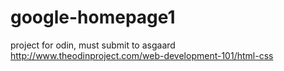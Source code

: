 # google-homepage1
project for odin, must submit to asgaard
http://www.theodinproject.com/web-development-101/html-css
